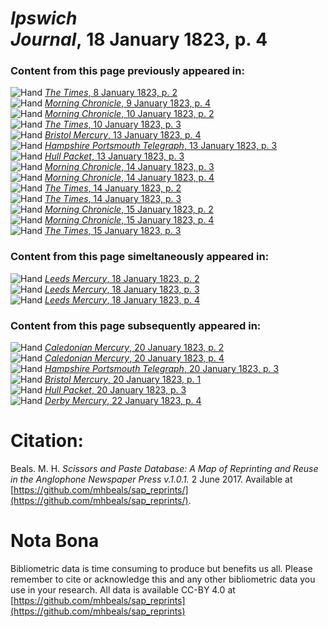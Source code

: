 # *Ipswich Journal*, 18 January 1823, p. 4  
  
### Content from this page previously appeared in:  
![Hand](http://scissorsandpaste.net/wp-content/uploads/2017/06/smallhandpointer.png) [*The Times*, 8 January 1823, p. 2](https://mhbeals.github.io/sap_html/The-Times/The-Times-8-January-1823-p-2)  
![Hand](http://scissorsandpaste.net/wp-content/uploads/2017/06/smallhandpointer.png) [*Morning Chronicle*, 9 January 1823, p. 4](https://mhbeals.github.io/sap_html/Morning-Chronicle/Morning-Chronicle-9-January-1823-p-4)  
![Hand](http://scissorsandpaste.net/wp-content/uploads/2017/06/smallhandpointer.png) [*Morning Chronicle*, 10 January 1823, p. 2](https://mhbeals.github.io/sap_html/Morning-Chronicle/Morning-Chronicle-10-January-1823-p-2)  
![Hand](http://scissorsandpaste.net/wp-content/uploads/2017/06/smallhandpointer.png) [*The Times*, 10 January 1823, p. 3](https://mhbeals.github.io/sap_html/The-Times/The-Times-10-January-1823-p-3)  
![Hand](http://scissorsandpaste.net/wp-content/uploads/2017/06/smallhandpointer.png) [*Bristol Mercury*, 13 January 1823, p. 4](https://mhbeals.github.io/sap_html/Bristol-Mercury/Bristol-Mercury-13-January-1823-p-4)  
![Hand](http://scissorsandpaste.net/wp-content/uploads/2017/06/smallhandpointer.png) [*Hampshire Portsmouth Telegraph*, 13 January 1823, p. 3](https://mhbeals.github.io/sap_html/Hampshire-Portsmouth-Telegraph/Hampshire-Portsmouth-Telegraph-13-January-1823-p-3)  
![Hand](http://scissorsandpaste.net/wp-content/uploads/2017/06/smallhandpointer.png) [*Hull Packet*, 13 January 1823, p. 3](https://mhbeals.github.io/sap_html/Hull-Packet/Hull-Packet-13-January-1823-p-3)  
![Hand](http://scissorsandpaste.net/wp-content/uploads/2017/06/smallhandpointer.png) [*Morning Chronicle*, 14 January 1823, p. 3](https://mhbeals.github.io/sap_html/Morning-Chronicle/Morning-Chronicle-14-January-1823-p-3)  
![Hand](http://scissorsandpaste.net/wp-content/uploads/2017/06/smallhandpointer.png) [*Morning Chronicle*, 14 January 1823, p. 4](https://mhbeals.github.io/sap_html/Morning-Chronicle/Morning-Chronicle-14-January-1823-p-4)  
![Hand](http://scissorsandpaste.net/wp-content/uploads/2017/06/smallhandpointer.png) [*The Times*, 14 January 1823, p. 2](https://mhbeals.github.io/sap_html/The-Times/The-Times-14-January-1823-p-2)  
![Hand](http://scissorsandpaste.net/wp-content/uploads/2017/06/smallhandpointer.png) [*The Times*, 14 January 1823, p. 3](https://mhbeals.github.io/sap_html/The-Times/The-Times-14-January-1823-p-3)  
![Hand](http://scissorsandpaste.net/wp-content/uploads/2017/06/smallhandpointer.png) [*Morning Chronicle*, 15 January 1823, p. 2](https://mhbeals.github.io/sap_html/Morning-Chronicle/Morning-Chronicle-15-January-1823-p-2)  
![Hand](http://scissorsandpaste.net/wp-content/uploads/2017/06/smallhandpointer.png) [*Morning Chronicle*, 15 January 1823, p. 4](https://mhbeals.github.io/sap_html/Morning-Chronicle/Morning-Chronicle-15-January-1823-p-4)  
![Hand](http://scissorsandpaste.net/wp-content/uploads/2017/06/smallhandpointer.png) [*The Times*, 15 January 1823, p. 3](https://mhbeals.github.io/sap_html/The-Times/The-Times-15-January-1823-p-3)  
  
### Content from this page simeltaneously appeared in:  
![Hand](http://scissorsandpaste.net/wp-content/uploads/2017/06/smallhandpointer.png) [*Leeds Mercury*, 18 January 1823, p. 2](https://mhbeals.github.io/sap_html/Leeds-Mercury/Leeds-Mercury-18-January-1823-p-2)  
![Hand](http://scissorsandpaste.net/wp-content/uploads/2017/06/smallhandpointer.png) [*Leeds Mercury*, 18 January 1823, p. 3](https://mhbeals.github.io/sap_html/Leeds-Mercury/Leeds-Mercury-18-January-1823-p-3)  
![Hand](http://scissorsandpaste.net/wp-content/uploads/2017/06/smallhandpointer.png) [*Leeds Mercury*, 18 January 1823, p. 4](https://mhbeals.github.io/sap_html/Leeds-Mercury/Leeds-Mercury-18-January-1823-p-4)  
  
### Content from this page subsequently appeared in:  
![Hand](http://scissorsandpaste.net/wp-content/uploads/2017/06/smallhandpointer.png) [*Caledonian Mercury*, 20 January 1823, p. 2](https://mhbeals.github.io/sap_html/Caledonian-Mercury/Caledonian-Mercury-20-January-1823-p-2)  
![Hand](http://scissorsandpaste.net/wp-content/uploads/2017/06/smallhandpointer.png) [*Caledonian Mercury*, 20 January 1823, p. 4](https://mhbeals.github.io/sap_html/Caledonian-Mercury/Caledonian-Mercury-20-January-1823-p-4)  
![Hand](http://scissorsandpaste.net/wp-content/uploads/2017/06/smallhandpointer.png) [*Hampshire Portsmouth Telegraph*, 20 January 1823, p. 3](https://mhbeals.github.io/sap_html/Hampshire-Portsmouth-Telegraph/Hampshire-Portsmouth-Telegraph-20-January-1823-p-3)  
![Hand](http://scissorsandpaste.net/wp-content/uploads/2017/06/smallhandpointer.png) [*Bristol Mercury*, 20 January 1823, p. 1](https://mhbeals.github.io/sap_html/Bristol-Mercury/Bristol-Mercury-20-January-1823-p-1)  
![Hand](http://scissorsandpaste.net/wp-content/uploads/2017/06/smallhandpointer.png) [*Hull Packet*, 20 January 1823, p. 3](https://mhbeals.github.io/sap_html/Hull-Packet/Hull-Packet-20-January-1823-p-3)  
![Hand](http://scissorsandpaste.net/wp-content/uploads/2017/06/smallhandpointer.png) [*Derby Mercury*, 22 January 1823, p. 4](https://mhbeals.github.io/sap_html/Derby-Mercury/Derby-Mercury-22-January-1823-p-4)  


# Citation: 

Beals. M. H. *Scissors and Paste Database: A Map of Reprinting and Reuse in the Anglophone Newspaper Press v.1.0.1.* 2 June 2017. Available at [https://github.com/mhbeals/sap_reprints/](https://github.com/mhbeals/sap_reprints/). 

# Nota Bona

Bibliometric data is time consuming to produce but benefits us all. Please remember to cite or acknowledge this and any other bibliometric data you use in your research. All data is available CC-BY 4.0 at [https://github.com/mhbeals/sap_reprints](https://github.com/mhbeals/sap_reprints)